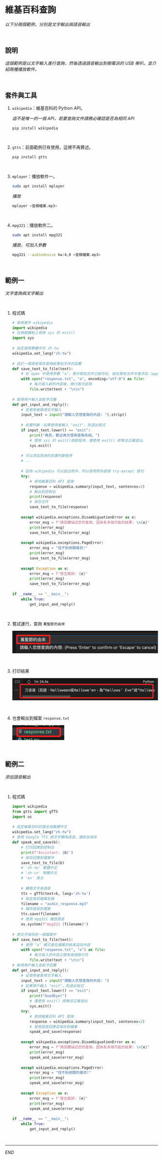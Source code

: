 # 維基百科查詢

_以下分兩個範例，分別是文字輸出與語音輸出_

<br>

## 說明

_這個範例是以文字輸入進行查詢，然後透過語音輸出到樹莓派的 USB 喇叭，並介紹兩種播放軟件。_

<br>

## 套件與工具

1. `wikipedia`：維基百科的 Python API。

    _這不是唯一的一個 API，若要查詢文件請務必確認是否為相同 API_

    ```python
    pip install wikipedia
    ```
<br>

2. `gtts`：前面範例已有使用，這裡不再贅述。

    ```bash
    pip install gtts
    ```

<br>

3. `mplayer`：播放軟件一。

    ```bash
    sudo apt install mplayer
    ```
    _播放_
    ```bash
    mplayer <音頻檔案.mp3>
    ```

<br>

4. `mpg321`：播放軟件二。

    ```bash
    sudo apt install mpg321
    ```
    _播放，可加入參數_
    ```bash
    mpg321 --audiodevice hw:4,0 <音頻檔案.mp3>
    ```

<br>

## 範例一

_文字查詢與文字輸出_

<br>

1. 程式碼

    ```python
    # 使用套件 wikipedia
    import wikipedia
    # 在跳脫機制上使用 sys 的 exit() 
    import sys

    # 指定使用繁體中文 zh-tw
    wikipedia.set_lang("zh-tw")
    
    # 自訂一個用來保存查詢結果到文件的函數
    def save_text_to_file(text):
        # 在 open 中使用參數 "a"，表示假如文件已經存在，就在既有文件中進添加（append）
        with open("response.txt", "a", encoding="utf-8") as file:  
            # 每次寫入新的內容後，換行兩次區隔
            file.write(text + "\n\n")            

    # 取得用戶輸入並給予回覆
    def get_input_and_reply():
        # 從使用者取得文字輸入
        input_text = input("請輸入您想查詢的內容: ").strip()  
        
        # 前置判斷：如果使用者輸入 "exit"，則退出程式
        if input_text.lower() == "exit":
            print("再見，歡迎再次使用查詢系統。")
            # 使用 sys 的 exit()跳脫程序，僅使用 exit() 將無法正確退出。
            sys.exit()
        
        # 可以添加其他的前置判斷程序
        # ...
        
        # 因為 wikipedia 可以拋出例外，所以使用例外處理 try-except 語句
        try:
            # 使用維基百科 API 查詢
            response = wikipedia.summary(input_text, sentences=2)
            # 輸出到控制台
            print(response)           
            # 保存文件
            save_text_to_file(response)  
            
        except wikipedia.exceptions.DisambiguationError as e:
            error_msg = f"請具體描述您的查詢，因為有多個可能的結果: \n{e}"
            print(error_msg)
            save_text_to_file(error_msg)
            
        except wikipedia.exceptions.PageError:
            error_msg = "找不到相關條目!"
            print(error_msg)
            save_text_to_file(error_msg)
            
        except Exception as e:
            error_msg = f"發生錯誤: {e}"
            print(error_msg)
            save_text_to_file(error_msg)
            
    if __name__ == "__main__":
        while True:
            get_input_and_reply()
    ```

<br>

2. 嘗試運行，查詢 `萬聖節的由來`

    ![](images/img_18.png)

<br>

3. 打印結果

    ![](images/img_19.png)

<br>

4. 也會輸出到檔案 `response.txt`

    ![](images/img_20.png)

<br>

## 範例二

_添加語音輸出_



<br>

1. 程式碼

    ```python
    import wikipedia
    from gtts import gTTS
    import os

    # 設定維基百科的語言為繁體中文
    wikipedia.set_lang("zh-tw")
    # 使用 Google TTS 將文字轉為語音，播放並保存
    def speak_and_save(b):
        # 打印回應到控制台
        print(f"Assistant: {b}")            
        # 保存回應到檔案中
        save_text_to_file(b)                
        # 'zh-tw' 繁體中文
        # 'zh-cn' 簡體中文
        # 'en' 英文

        # 轉換文字為語音
        tts = gTTS(text=b, lang='zh-tw')    
        # 指定音訊檔案名稱
        filename = "audio_response.mp3"     
        # 儲存語音到檔案
        tts.save(filename)                  
        # 使用 mpg321 播放語音
        os.system(f"mpg321 {filename}")     

    # 將文字保存到一個檔案中
    def save_text_to_file(text):
        # 使用 "a" 模式會在檔案的結尾追加內容
        with open("response.txt", "a") as file: 
            # 每次寫入的內容之間有兩個換行符
            file.write(text + "\n\n")           
    # 取得用戶輸入並給予回覆
    def get_input_and_reply():
        # 從使用者取得文字輸入
        input_text = input("請輸入您想查詢的內容: ") 
        # 如果用戶輸入 "exit"，則退出程式
        if input_text.lower() == "exit":
            print("Goodbye!")
            # 僅使用 exit() 將無法正確退出
            sys.exit()
        try:
            # 使用維基百科 API 查詢
            response = wikipedia.summary(input_text, sentences=2)
            # 使用語音回應並保存到檔案
            speak_and_save(response)     
            
        except wikipedia.exceptions.DisambiguationError as e:
            error_msg = f"請具體描述您的查詢，因為有多個可能的結果: \n{e}"
            print(error_msg)
            speak_and_save(error_msg)
            
        except wikipedia.exceptions.PageError:
            error_msg = "找不到相關的條目!"
            print(error_msg)
            speak_and_save(error_msg)
            
        except Exception as e:
            error_msg = f"發生錯誤: {e}"
            print(error_msg)
            speak_and_save(error_msg)
            
    if __name__ == "__main__":
        while True:
            get_input_and_reply()
    ```


<br>

---

_END_